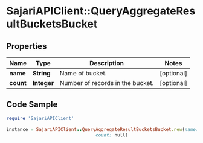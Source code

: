 # SajariAPIClient::QueryAggregateResultBucketsBucket

## Properties

Name | Type | Description | Notes
------------ | ------------- | ------------- | -------------
**name** | **String** | Name of bucket. | [optional] 
**count** | **Integer** | Number of records in the bucket. | [optional] 

## Code Sample

```ruby
require 'SajariAPIClient'

instance = SajariAPIClient::QueryAggregateResultBucketsBucket.new(name: null,
                                 count: null)
```


